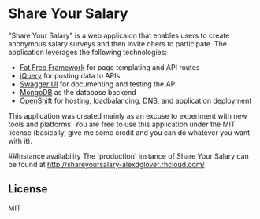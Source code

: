 # Share Your Salary

"Share Your Salary" is a web applicaion that enables users to create anonymous salary surveys and then invite ohers to participate. The application leverages the following technologies:
  - [Fat Free Framework](http://fatfreeframework.com/) for page templating and API routes
  - [jQuery](http://jquery.com/) for posting data to APIs
  - [Swagger UI](http://swagger.io/) for documenting and testing the API
  - [MongoDB](http://www.mongodb.org/) as the database backend
  - [OpenShift](http://openshift.com/) for hosting, loadbalancing, DNS, and application deployment

This application was created mainly as an excuse to experiment with new tools and platforms. You are free to use this application under the MIT license (basically, give me some credit and you can do whatever you want with it).

##Instance availability
The 'production' instance of Share Your Salary can be found at http://shareyoursalary-alexdglover.rhcloud.com/ 

License
----

MIT
